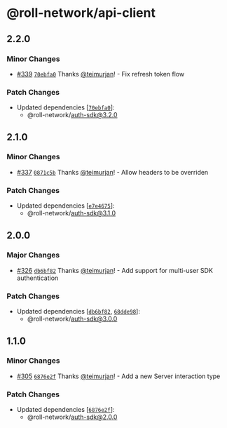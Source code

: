 # @roll-network/api-client

## 2.2.0

### Minor Changes

- [#339](https://github.com/roll-network/tryrolljs/pull/339) [`70ebfa0`](https://github.com/roll-network/tryrolljs/commit/70ebfa06259063e58fe9ad969d578a318c7b3ddb) Thanks [@teimurjan](https://github.com/teimurjan)! - Fix refresh token flow

### Patch Changes

- Updated dependencies [[`70ebfa0`](https://github.com/roll-network/tryrolljs/commit/70ebfa06259063e58fe9ad969d578a318c7b3ddb)]:
  - @roll-network/auth-sdk@3.2.0

## 2.1.0

### Minor Changes

- [#337](https://github.com/roll-network/tryrolljs/pull/337) [`0871c5b`](https://github.com/roll-network/tryrolljs/commit/0871c5b5177ae6f9346f0b6249ae9fe27bcd123a) Thanks [@teimurjan](https://github.com/teimurjan)! - Allow headers to be overriden

### Patch Changes

- Updated dependencies [[`e7e4675`](https://github.com/roll-network/tryrolljs/commit/e7e467541960f9269828389c5705d6715797caeb)]:
  - @roll-network/auth-sdk@3.1.0

## 2.0.0

### Major Changes

- [#326](https://github.com/roll-network/tryrolljs/pull/326) [`db6bf82`](https://github.com/roll-network/tryrolljs/commit/db6bf82a664e3cece3d8f4b4df09b2f496ff7b69) Thanks [@teimurjan](https://github.com/teimurjan)! - Add support for multi-user SDK authentication

### Patch Changes

- Updated dependencies [[`db6bf82`](https://github.com/roll-network/tryrolljs/commit/db6bf82a664e3cece3d8f4b4df09b2f496ff7b69), [`68dde98`](https://github.com/roll-network/tryrolljs/commit/68dde980d6a8416e9719c3d6068b51f5da9f316b)]:
  - @roll-network/auth-sdk@3.0.0

## 1.1.0

### Minor Changes

- [#305](https://github.com/roll-network/tryrolljs/pull/305) [`6876e2f`](https://github.com/roll-network/tryrolljs/commit/6876e2fdf2dec19b8f6978c71d0ea96d45b0570a) Thanks [@teimurjan](https://github.com/teimurjan)! - Add a new Server interaction type

### Patch Changes

- Updated dependencies [[`6876e2f`](https://github.com/roll-network/tryrolljs/commit/6876e2fdf2dec19b8f6978c71d0ea96d45b0570a)]:
  - @roll-network/auth-sdk@2.0.0
